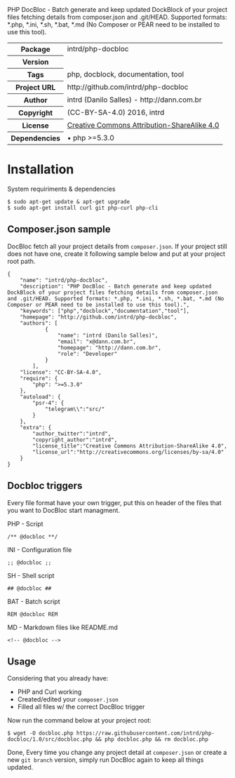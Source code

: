 <!-- docbloc -->
<span id='docbloc'>
PHP DocBloc - Batch generate and keep updated DockBlock of your project files fetching details from composer.json and .git/HEAD. Supported formats: *.php, *.ini, *.sh, *.bat, *.md (No Composer or PEAR need to be installed to use this tool).
<table>
<tr>
<th>Package</th>
<td>intrd/php-docbloc</td>
</tr>
<tr>
<th>Version</th>
<td></td>
</tr>
<tr>
<th>Tags</th>
<td>php, docblock, documentation, tool</td>
</tr>
<tr>
<th>Project URL</th>
<td>http://github.com/intrd/php-docbloc</td>
</tr>
<tr>
<th>Author</th>
<td>intrd (Danilo Salles) - http://dann.com.br</td>
<tr>
<th>Copyright</th>
<td>(CC-BY-SA-4.0) 2016, intrd</td>
</tr>
<tr>
<th>License</th>
<td><a href='http://creativecommons.org/licenses/by-sa/4.0'>Creative Commons Attribution-ShareAlike 4.0</a></td>
</tr>
<tr>
<th>Dependencies</th>
<td> &#8226; php >=5.3.0</td>
</tr>
</table>
</span>
<!-- @docbloc 1.0 -->

Installation
============

System requiriments & dependencies

```
$ sudo apt-get update & apt-get upgrade
$ sudo apt-get install curl git php-curl php-cli
```
## Composer.json sample

DocBloc fetch all your project details from `composer.json`. If your project still does not have one, create it following sample below and put at your project root path.

```
{
    "name": "intrd/php-docbloc",
    "description": "PHP DocBloc - Batch generate and keep updated DockBlock of your project files fetching details from composer.json and .git/HEAD. Supported formats: *.php, *.ini, *.sh, *.bat, *.md (No Composer or PEAR need to be installed to use this tool).",
    "keywords": ["php","docblock","documentation","tool"],
    "homepage": "http://github.com/intrd/php-docbloc",
    "authors": [
            {
                "name": "intrd (Danilo Salles)",
                "email": "x@dann.com.br",
                "homepage": "http://dann.com.br",
                "role": "Developer"
            }
        ],
    "license": "CC-BY-SA-4.0",
    "require": {
        "php": ">=5.3.0"
    },
    "autoload": {
        "psr-4": {
            "telegram\\":"src/"
        }
    },
    "extra": {
        "author_twitter":"intrd",
        "copyright_author":"intrd",
        "license_title":"Creative Commons Attribution-ShareAlike 4.0",
        "license_url":"http://creativecommons.org/licenses/by-sa/4.0"
    }
}
```

## Docbloc triggers

Every file format have your own trigger, put this on header of the files that you want to DocBloc start managment.

PHP - Script
```
/** @docbloc **/
```
INI - Configuration file
```
;; @docbloc ;;
```
SH - Shell script
```
## @docbloc ##
```
BAT - Batch script
```
REM @docbloc REM
```
MD - Markdown files like README.md
```
<!-- @docbloc -->
```
## Usage

Considering that you already have:
- PHP and Curl working 
- Created/edited your `composer.json`
- Filled all files w/ the correct DocBloc trigger 

Now run the command below at your project root:
```
$ wget -O docbloc.php https://raw.githubusercontent.com/intrd/php-docbloc/1.0/src/docbloc.php && php docbloc.php && rm docbloc.php
```
Done,
Every time you change any project detail at `composer.json` or create a new `git branch` version, simply run DocBloc again to keep all things updated.


